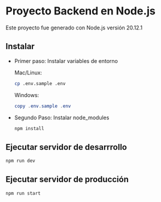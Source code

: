 # Proyecto Backend en Node.js

Este proyecto fue generado con Node.js versión 20.12.1

## Instalar
- Primer paso: Instalar variables de entorno

    Mac/Linux:
    ```bash
    cp .env.sample .env
    ```
    Windows:
    ```powershell
    copy .env.sample .env
    ```
- Segundo Paso: Instalar node_modules
    ```bash
    npm install
    ```

## Ejecutar servidor de desarrrollo
```bash
npm run dev
```

## Ejecutar servidor de producción
```bash
npm run start
```
